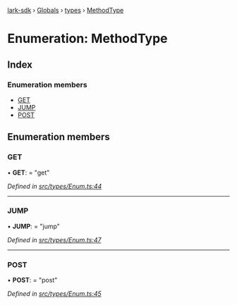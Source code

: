 [lark-sdk](../README.md) › [Globals](../globals.md) › [types](../modules/types.md) › [MethodType](types.methodtype.md)

# Enumeration: MethodType

## Index

### Enumeration members

* [GET](types.methodtype.md#get)
* [JUMP](types.methodtype.md#jump)
* [POST](types.methodtype.md#post)

## Enumeration members

###  GET

• **GET**: = "get"

*Defined in [src/types/Enum.ts:44](https://github.com/TbhT/lark-sdk/blob/e3605bb/src/types/Enum.ts#L44)*

___

###  JUMP

• **JUMP**: = "jump"

*Defined in [src/types/Enum.ts:47](https://github.com/TbhT/lark-sdk/blob/e3605bb/src/types/Enum.ts#L47)*

___

###  POST

• **POST**: = "post"

*Defined in [src/types/Enum.ts:45](https://github.com/TbhT/lark-sdk/blob/e3605bb/src/types/Enum.ts#L45)*
